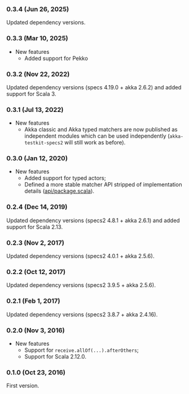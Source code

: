 ### 0.3.4 (Jun 26, 2025)

Updated dependency versions.

### 0.3.3 (Mar 10, 2025)

- New features
  - Added support for Pekko

### 0.3.2 (Nov 22, 2022)

Updated dependency versions (specs 4.19.0 + akka 2.6.2) and added support for Scala 3.

### 0.3.1 (Jul 13, 2022)

- New features
  - Akka classic and Akka typed matchers are now published as independent modules which can be used independently (`akka-testkit-specs2` will still work as before).

### 0.3.0 (Jan 12, 2020)

- New features
  - Added support for typed actors;
  - Defined a more stable matcher API stripped of implementation details ([api/package.scala](https://github.com/ruippeixotog/akka-testkit-specs2/blob/a238b863e081d3b37b13c711c0680c1b65754127/src/main/scala/net/ruippeixotog/akka/testkit/specs2/api/package.scala)).

### 0.2.4 (Dec 14, 2019)

Updated dependency versions (specs2 4.8.1 + akka 2.6.1) and added support for Scala 2.13.

### 0.2.3 (Nov 2, 2017)

Updated dependency versions (specs2 4.0.1 + akka 2.5.6).

### 0.2.2 (Oct 12, 2017)

Updated dependency versions (specs2 3.9.5 + akka 2.5.6).

### 0.2.1 (Feb 1, 2017)

Updated dependency versions (specs2 3.8.7 + akka 2.4.16).

### 0.2.0 (Nov 3, 2016)

- New features
  - Support for `receive.allOf(...).afterOthers`;
  - Support for Scala 2.12.0.

### 0.1.0 (Oct 23, 2016)

First version.
